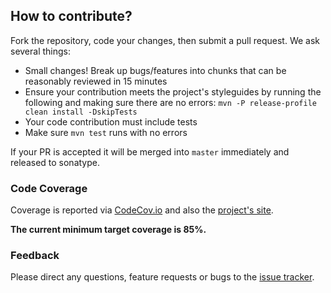 ## How to contribute?
Fork the repository, code your changes, then submit a pull request. We ask 
several things:

* Small changes! Break up bugs/features into chunks that can be reasonably
reviewed in 15 minutes
* Ensure your contribution meets the project's styleguides by running 
the following and making sure there are no errors: 
`mvn -P release-profile clean install -DskipTests`
* Your code contribution must include tests
* Make sure `mvn test` runs with no errors

If your PR is accepted it will be merged into `master` immediately and released to sonatype.

### Code Coverage
Coverage is reported via [CodeCov.io](https://codecov.io/gh/llorllale/loggit-maven-plugin)
and also the [project's site](https://llorllale.github.io/loggit-maven-plugin/cobertura/).

**The current minimum target coverage is 85%.**

### Feedback
Please direct any questions, feature requests or bugs to the 
[issue tracker](https://github.com/llorllale/loggit-maven-plugin/issues/).

